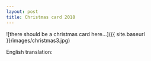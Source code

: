 ```yaml
---
layout: post
title: Christmas card 2018
---
```


![there should be a christmas card here...]({{ site.baseurl }}/images/christmas3.jpg)

English translation:
